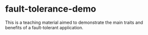 # fault-tolerance-demo
This is a teaching material aimed to demonstrate the main traits and benefits of a fault-tolerant application.
